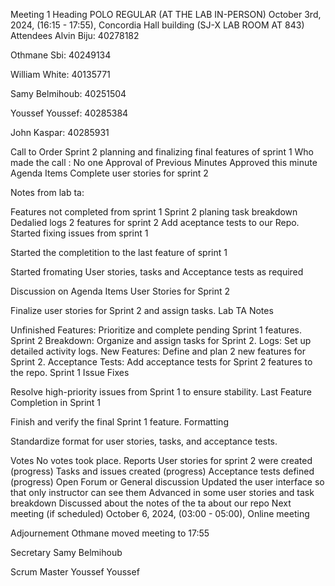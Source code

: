 Meeting 1
Heading
POLO
REGULAR (AT THE LAB IN-PERSON)
October 3rd, 2024, (16:15 - 17:55), Concordia Hall building (SJ-X LAB ROOM AT 843)
Attendees
Alvin Biju: 40278182

Othmane Sbi: 40249134

William White: 40135771

Samy Belmihoub: 40251504

Youssef Youssef: 40285384

John Kaspar: 40285931

Call to Order
Sprint 2 planning and finalizing final features of sprint 1
Who made the call : No one
Approval of Previous Minutes
Approved this minute
Agenda Items
Complete user stories for sprint 2

Notes from lab ta:

Features not completed from sprint 1
Sprint 2 planing task breakdown
Dedalied logs
2 features for sprint 2
Add aceptance tests to our Repo.
Started fixing issues from sprint 1

Started the completition to the last feature of sprint 1

Started fromating User stories, tasks and Acceptance tests as required

Discussion on Agenda Items
User Stories for Sprint 2

Finalize user stories for Sprint 2 and assign tasks. Lab TA Notes

Unfinished Features: Prioritize and complete pending Sprint 1 features. Sprint 2 Breakdown: Organize and assign tasks for Sprint 2. Logs: Set up detailed activity logs. New Features: Define and plan 2 new features for Sprint 2. Acceptance Tests: Add acceptance tests for Sprint 2 features to the repo. Sprint 1 Issue Fixes

Resolve high-priority issues from Sprint 1 to ensure stability. Last Feature Completion in Sprint 1

Finish and verify the final Sprint 1 feature. Formatting

Standardize format for user stories, tasks, and acceptance tests.

Votes
No votes took place.
Reports
User stories for sprint 2 were created (progress)
Tasks and issues created (progress)
Acceptance tests defined (progress)
Open Forum or General discussion
Updated the user interface so that only instructor can see them
Advanced in some user stories and task breakdown
Discussed about the notes of the ta about our repo
Next meeting (if scheduled)
October 6, 2024, (03:00 - 05:00), Online meeting

Adjournement
Othmane moved meeting to 17:55

Secretary
Samy Belmihoub

Scrum Master
Youssef Youssef
